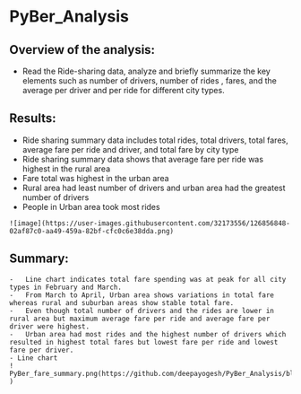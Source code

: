 # PyBer_Analysis

## Overview of the analysis:
  - Read the Ride-sharing data, analyze and briefly summarize the key elements such as number of drivers, number of rides , fares, and the average per driver and per ride for different city types.  

## Results:
   - Ride sharing summary data includes total rides, total drivers, total fares, average fare per ride and driver, and total fare by city type  
   - Ride sharing summary data shows that average fare per ride was highest in the rural area 
   - Fare total was highest in the urban area 
   - Rural area had least number of drivers and urban area had the greatest number of drivers
   -  People in Urban area took most rides
    
    ![image](https://user-images.githubusercontent.com/32173556/126856848-02af87c0-aa49-459a-82bf-cfc0c6e38dda.png)      
      
## Summary:
    -	Line chart indicates total fare spending was at peak for all city types in February and March. 
    -	From March to April, Urban area shows variations in total fare whereas rural and suburban areas show stable total fare.
    -	Even though total number of drivers and the rides are lower in rural area but maximum average fare per ride and average fare per driver were highest. 
    -	Urban area had most rides and the highest number of drivers which resulted in highest total fares but lowest fare per ride and lowest fare per driver.
  	- Line chart
    ! PyBer_fare_summary.png(https://github.com/deepayogesh/PyBer_Analysis/blob/0f00309bdf4960a4eae7370f9ec1c7b261c5dd8a/analysis/PyBer_fare_summary.png )
